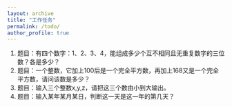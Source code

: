 ```yaml
---
layout: archive
title: "工作任务"
permalink: /todo/
author_profile: true
---
```


1. 题目：有四个数字：1、2、3、4，能组成多少个互不相同且无重复数字的三位数？各是多少？
2. 题目：一个整数，它加上100后是一个完全平方数，再加上168又是一个完全平方数，请问该数是多少？
3. 题目：输入三个整数x,y,z，请把这三个数由小到大输出。
4. 题目：输入某年某月某日，判断这一天是这一年的第几天？
